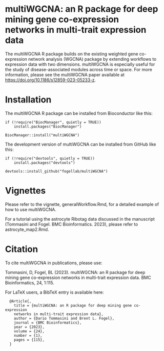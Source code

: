 # multiWGCNA: an R package for deep mining gene co-expression networks in multi-trait expression data

The multiWGCNA R package builds on the existing weighted gene co-expression 
network analysis (WGCNA) package by extending workflows to expression data with 
two dimensions. multiWGCNA is especially useful for the study of 
disease-associated modules across time or space. For more information, please 
see the multiWGCNA paper available at https://doi.org/10.1186/s12859-023-05233-z. 

# Installation 

The multiWGCNA R package can be installed from Bioconductor like this: 
```
if (!require("BiocManager", quietly = TRUE))
    install.packages("BiocManager")

BiocManager::install("multiWGCNA")
```

The development version of multiWGCNA can be installed from GitHub like this:
```
if (!require("devtools", quietly = TRUE))
    install.packages("devtools")
    
devtools::install_github("fogellab/multiWGCNA")
```

# Vignettes

Please refer to the vignette, generalWorkflow.Rmd, for a detailed example of how to use multiWGCNA.

For a tutorial using the astrocyte Ribotag data discussed in the manuscript (Tommasini and Fogel. BMC Bioinformatics. 2023), please refer to astrocyte_map2.Rmd.

# Citation

To cite multiWGCNA in publications, please use:

  Tommasini, D, Fogel, BL (2023). multiWGCNA: an R package for deep mining gene
  co-expression networks in multi-trait expression data. BMC Bioinformatics, 24,
  1:115.

For LaTeX users, a BibTeX entry is available here: 

```
  @Article{,
    title = {multiWGCNA: an R package for deep mining gene co-expression 
    networks in multi-trait expression data},
    author = {Dario Tommasini and Brent L. Fogel},
    journal = {BMC Bioinformatics},
    year = {2023},
    volume = {24},
    number = {1},
    pages = {115},
  }
```
